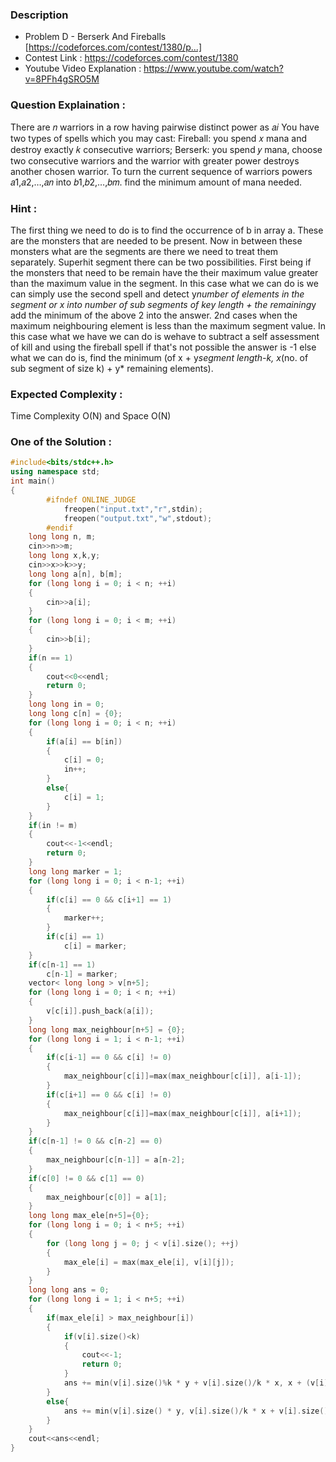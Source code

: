 ### Description
* Problem D - Berserk And Fireballs [https://codeforces.com/contest/1380/p...] <br>
* Contest Link : https://codeforces.com/contest/1380 <br>
* Youtube Video Explanation : https://www.youtube.com/watch?v=8PFh4gSRO5M <br>


### Question Explaination :
There are 𝑛 warriors in a row having pairwise distinct power as 𝑎𝑖
You have two types of spells which you may cast:
Fireball: you spend 𝑥 mana and destroy exactly 𝑘 consecutive warriors;
Berserk: you spend 𝑦 mana, choose two consecutive warriors and the warrior with greater power destroys another chosen warrior.
To turn the current sequence of warriors powers 𝑎1,𝑎2,…,𝑎𝑛 into 𝑏1,𝑏2,…,𝑏𝑚. find the minimum amount of mana needed.

### Hint :
The first thing we need to do is to find the occurrence of b in array a. These are the monsters that are needed to be present. Now in between these monsters what are the segments are there we need to treat them separately.
Superhit segment there can be two possibilities. 
First being if the monsters that need to be remain have the their maximum value greater than the maximum value in the segment. In this case what we can do is we can simply use the second spell and detect y*number of elements in the segment or x into number of sub segments of key length + the remaining*y add the minimum of the above 2 into the answer.
2nd cases when the maximum neighbouring element is less than the maximum segment value. In this case what we have we can do is wehave to subtract a self assessment of kill and using the fireball spell if that's not possible the answer is -1 else what we can do is, find the minimum (of x + y*segment length-k, x*(no. of sub segment of size k) + y* remaining elements).

### Expected Complexity :
Time Complexity O(N) and Space O(N)

### One of the Solution :
```cpp
#include<bits/stdc++.h>
using namespace std;
int main()
{
        #ifndef ONLINE_JUDGE
            freopen("input.txt","r",stdin);
            freopen("output.txt","w",stdout);
        #endif
    long long n, m;
    cin>>n>>m;
    long long x,k,y;
    cin>>x>>k>>y;
    long long a[n], b[m];
    for (long long i = 0; i < n; ++i)
    {
        cin>>a[i];
    }
    for (long long i = 0; i < m; ++i)
    {
        cin>>b[i];
    }
    if(n == 1)
    {
        cout<<0<<endl;
        return 0;
    }
    long long in = 0;
    long long c[n] = {0};
    for (long long i = 0; i < n; ++i)
    {
        if(a[i] == b[in])
        {
            c[i] = 0;
            in++;
        }
        else{
            c[i] = 1;
        }
    }
    if(in != m)
    {
        cout<<-1<<endl;
        return 0;
    }
    long long marker = 1;
    for (long long i = 0; i < n-1; ++i)
    {
        if(c[i] == 0 && c[i+1] == 1)
        {
            marker++;
        } 
        if(c[i] == 1)
            c[i] = marker;
    }
    if(c[n-1] == 1)
        c[n-1] = marker;
    vector< long long > v[n+5];
    for (long long i = 0; i < n; ++i)
    {
        v[c[i]].push_back(a[i]);
    }
    long long max_neighbour[n+5] = {0};
    for (long long i = 1; i < n-1; ++i)
    {
        if(c[i-1] == 0 && c[i] != 0)
        {
            max_neighbour[c[i]]=max(max_neighbour[c[i]], a[i-1]);
        }
        if(c[i+1] == 0 && c[i] != 0)
        {
            max_neighbour[c[i]]=max(max_neighbour[c[i]], a[i+1]);
        }
    }
    if(c[n-1] != 0 && c[n-2] == 0)
    {
        max_neighbour[c[n-1]] = a[n-2];
    }
    if(c[0] != 0 && c[1] == 0)
    {
        max_neighbour[c[0]] = a[1];
    }
    long long max_ele[n+5]={0};
    for (long long i = 0; i < n+5; ++i)
    {
        for (long long j = 0; j < v[i].size(); ++j)
        {
            max_ele[i] = max(max_ele[i], v[i][j]);
        }
    }
    long long ans = 0;
    for (long long i = 1; i < n+5; ++i)
    {
        if(max_ele[i] > max_neighbour[i])
        {
            if(v[i].size()<k)
            {
                cout<<-1;
                return 0;
            }
            ans += min(v[i].size()%k * y + v[i].size()/k * x, x + (v[i].size()-k)*y);
        }
        else{
            ans += min(v[i].size() * y, v[i].size()/k * x + v[i].size()%k * y);
        }
    }
    cout<<ans<<endl;
}
```
